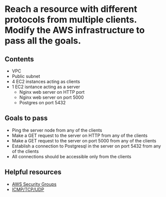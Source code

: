 # Reach a resource with different protocols from multiple clients. Modify the AWS infrastructure to pass all the goals.

## Contents

* VPC
* Public subnet
* 4 EC2 instances acting as clients
* 1 EC2 isntance acting as a server
  * Nginx web server on HTTP port
  * Nginx web server on port 5000
  * Postgres on port 5432

## Goals to pass

* Ping the server node from any of the clients
* Make a GET request to the server on HTTP from any of the clients
* Make a GET request to the server on port 5000 from any of the clients
* Establish a connection to Postgresql in the server on port 5432 from any of the clients
* All connections should be accessible only from the clients

## Helpful resources

* [AWS Security Groups](http://docs.aws.amazon.com/AWSEC2/latest/UserGuide/using-network-security.html)
* [ICMP/TCP/UDP](http://superuser.com/a/1044369)
